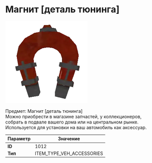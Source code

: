 # Магнит [деталь тюнинга]

![Item Image](../img/1012.webp?raw=true)

Предмет: Магнит [деталь тюнинга]<br>Можно приобрести в магазине запчастей, у коллекционеров,<br>собрать в подвале вашего дома или на центральном рынке.<br>Используется для установки на ваш автомобиль как аксессуар.


| Параметр | Значение |
|----------|----------|
| **ID** | 1012 |
| **Тип** | ITEM_TYPE_VEH_ACCESSORIES |

